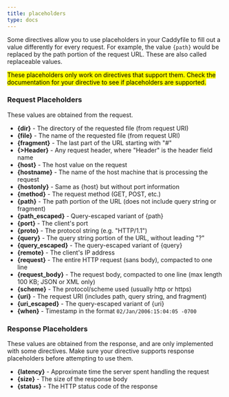 ```yaml
---
title: placeholders
type: docs
---
```


Some directives allow you to use placeholders in your Caddyfile to fill out a value differently for every request. For example, the value `{path}` would be replaced by the path portion of the request URL. These are also called replaceable values.

<mark class="block">These placeholders only work on directives that support them. Check the documentation for your directive to see if placeholders are supported.</mark>

### Request Placeholders

These values are obtained from the request.

*   **{dir}** - The directory of the requested file (from request URI)
*   **{file}** - The name of the requested file (from request URI)
*   **{fragment}** - The last part of the URL starting with "#"
*   **{>Header}** - Any request header, where "Header" is the header field name
*   **{host}** - The host value on the request
*   **{hostname}** - The name of the host machine that is processing the request
*   **{hostonly}** - Same as {host} but without port information
*   **{method}** - The request method (GET, POST, etc.)
*   **{path}** - The path portion of the URL (does not include query string or fragment)
*   **{path_escaped}** - Query-escaped variant of {path}
*   **{port}** - The client's port
*   **{proto}** - The protocol string (e.g. "HTTP/1.1")
*   **{query}** - The query string portion of the URL, without leading "?"
*   **{query_escaped}** - The query-escaped variant of {query}
*   **{remote}** - The client's IP address
*   **{request}** - The entire HTTP request (sans body), compacted to one line
*   **{request_body}** - The request body, compacted to one line (max length 100 KB; JSON or XML only)
*   **{scheme}** - The protocol/scheme used (usually http or https)
*   **{uri}** - The request URI (includes path, query string, and fragment)
*   **{uri_escaped}** - The query-escaped variant of {uri}
*   **{when}** - Timestamp in the format `02/Jan/2006:15:04:05 -0700`

### Response Placeholders

These values are obtained from the response, and are only implemented with some directives. Make sure your directive supports response placeholders before attempting to use them.

*   **{latency}** - Approximate time the server spent handling the request
*   **{size}** - The size of the response body
*   **{status}** - The HTTP status code of the response
